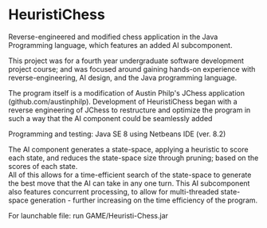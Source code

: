 # HeuristiChess
Reverse-engineered and modified chess application in the Java Programming language, which features an added AI subcomponent.

This project was for a fourth year undergraduate software development project course; and was focused around gaining hands-on experience
with reverse-engineering, AI design, and the Java programming language.

The program itself is a modification of Austin Philp's JChess application (github.com/austinphilp).
Development of HeuristiChess began with a reverse engineering of JChess to restructure and optimize the program in such a way
that the AI component could be seamlessly added

Programming and testing: Java SE 8 using Netbeans IDE (ver. 8.2)

The AI component generates a state-space, applying a heuristic to score each state, and reduces the state-space size through pruning;
based on the scores of each state.  
All of this allows for a time-efficient search of the state-space to generate the best move that the AI can take in any one turn.
This AI subcomponent also features concurrent processing, to allow for multi-threaded state-space generation - further increasing
on the time efficiency of the program.


For launchable file: run GAME/Heuristi-Chess.jar
